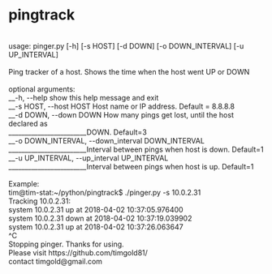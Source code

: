 # pingtrack<br />
<br />
usage: pinger.py [-h] [-s HOST] [-d DOWN] [-o DOWN_INTERVAL] [-u UP_INTERVAL]<br />
<br />
Ping tracker of a host. Shows the time when the host went UP or DOWN<br />
<br />
optional arguments:<br />
__-h, --help            show this help message and exit<br />
__-s HOST, --host HOST  Host name or IP address. Default = 8.8.8.8<br />
__-d DOWN, --down DOWN  How many pings get lost, until the host declared as<br />
________________________DOWN. Default=3<br />
__-o DOWN_INTERVAL, --down_interval DOWN_INTERVAL<br />
________________________Interval between pings when host is down. Default=1<br />
__-u UP_INTERVAL, --up_interval UP_INTERVAL<br />
________________________Interval between pings when host is up. Default=1<br />
<br />
Example:<br />
tim@tim-stat:~/python/pingtrack$ ./pinger.py -s 10.0.2.31<br />
Tracking 10.0.2.31:<br />
system 10.0.2.31 up at 2018-04-02 10:37:05.976400<br />
system 10.0.2.31 down at 2018-04-02 10:37:19.039902<br />
system 10.0.2.31 up at 2018-04-02 10:37:26.063647<br />
^C<br />
Stopping pinger. Thanks for using.<br />
Please visit https://github.com/timgold81/<br />
contact timgold@gmail.com<br />
